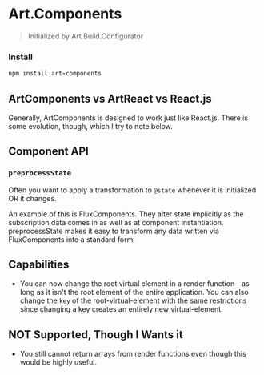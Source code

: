 # Art.Components

> Initialized by Art.Build.Configurator

### Install

```coffeescript
npm install art-components
```

## ArtComponents vs ArtReact vs React.js

Generally, ArtComponents is designed to work just like React.js. There is
some evolution, though, which I try to note below.

## Component API

### `preprocessState`

Often you want to apply a transformation to `@state` whenever it is initialized
OR it changes.

An example of this is FluxComponents. They alter state implicitly as the subscription data comes in
as well as at component instantiation. preprocessState makes it easy to transform any data written via FluxComponents
into a standard form.

## Capabilities

- You can now change the root virtual element in a render function - as long as it isn't the root element of the entire application. You can also change the `key` of the root-virtual-element with the same restrictions since changing a key creates an entirely new virtual-element.

## NOT Supported, Though I Wants it

- You still cannot return arrays from render functions even though this would be highly useful.